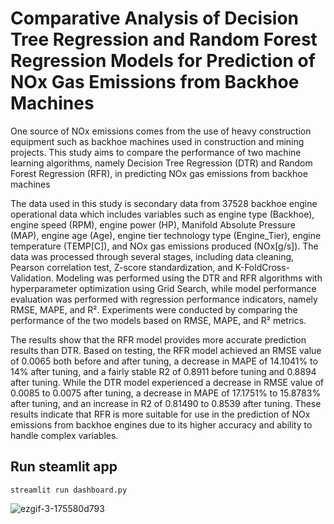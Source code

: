 # Comparative Analysis of Decision Tree Regression and Random Forest Regression Models for Prediction of NOx Gas Emissions from Backhoe Machines

One source of NOx emissions comes from the use of heavy construction equipment such as backhoe machines used in construction and mining projects. This study aims to compare the performance of two machine learning algorithms, namely Decision Tree Regression (DTR) and Random Forest Regression (RFR), in predicting NOx gas emissions from backhoe machines

The data used in this study is secondary data from 37528 backhoe engine operational data which includes variables such as engine type (Backhoe), engine speed (RPM), engine power (HP), Manifold Absolute Pressure (MAP), engine age (Age), engine tier technology type (Engine_Tier), engine temperature (TEMP[C]), and NOx gas emissions produced (NOx[g/s]). The data was processed through several stages, including data cleaning, Pearson correlation test, Z-score standardization, and K-FoldCross-Validation. Modeling was performed using the DTR and RFR algorithms with hyperparameter optimization using Grid Search, while model performance evaluation was performed with regression performance indicators, namely RMSE, MAPE, and R². Experiments were conducted by comparing the performance of the two models based on RMSE, MAPE, and R² metrics.

The results show that the RFR model provides more accurate prediction results than DTR. Based on testing, the RFR model achieved an RMSE value of 0.0065 both before and after tuning, a decrease in MAPE of 14.1041% to 14% after tuning, and a fairly stable R2 of 0.8911 before tuning and 0.8894 after tuning. While the DTR model experienced a decrease in RMSE value of 0.0085 to 0.0075 after tuning, a decrease in MAPE of 17.1751% to 15.8783% after tuning, and an increase in R2 of 0.81490 to 0.8539 after tuning. These results indicate that RFR is more suitable for use in the prediction of NOx emissions from backhoe engines due to its higher accuracy and ability to handle complex variables.

## Run steamlit app
```
streamlit run dashboard.py
```
![ezgif-3-175580d793](https://github.com/user-attachments/assets/961cb96c-eedd-46bf-b2a5-12e4a86c2c15)
